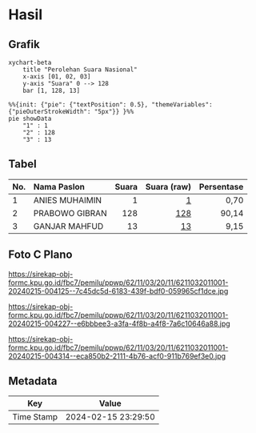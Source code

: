 # Hasil

## Grafik

```mermaid
xychart-beta
    title "Perolehan Suara Nasional"
    x-axis [01, 02, 03]
    y-axis "Suara" 0 --> 128
    bar [1, 128, 13]
```

```mermaid
%%{init: {"pie": {"textPosition": 0.5}, "themeVariables": {"pieOuterStrokeWidth": "5px"}} }%%
pie showData
    "1" : 1
    "2" : 128
    "3" : 13
```

## Tabel

| No. | Nama Paslon    | Suara | Suara (raw) | Persentase |
|:--- |:-------------- | -----:| -----------:| ----------:|
| 1   | ANIES MUHAIMIN | 1     | [1][p-1]    | 0,70       |
| 2   | PRABOWO GIBRAN | 128   | [128][p-2]  | 90,14      |
| 3   | GANJAR MAHFUD  | 13    | [13][p-3]   | 9,15       |


[p-1]: https://github.com/gigit-pemilu/pemilu-2024/blob/main/pilpres/hitung-suara/sub/62-kalimantan-tengah/sub/11-pulang-pisau/sub/03-kahayan-tengah/sub/2011-bukit-bamba/sub/001-tps/sub/paslon-1.txt
[p-2]: https://github.com/gigit-pemilu/pemilu-2024/blob/main/pilpres/hitung-suara/sub/62-kalimantan-tengah/sub/11-pulang-pisau/sub/03-kahayan-tengah/sub/2011-bukit-bamba/sub/001-tps/sub/paslon-2.txt
[p-3]: https://github.com/gigit-pemilu/pemilu-2024/blob/main/pilpres/hitung-suara/sub/62-kalimantan-tengah/sub/11-pulang-pisau/sub/03-kahayan-tengah/sub/2011-bukit-bamba/sub/001-tps/sub/paslon-3.txt

## Foto C Plano

https://sirekap-obj-formc.kpu.go.id/fbc7/pemilu/ppwp/62/11/03/20/11/6211032011001-20240215-004125--7c45dc5d-6183-439f-bdf0-059965cf1dce.jpg

https://sirekap-obj-formc.kpu.go.id/fbc7/pemilu/ppwp/62/11/03/20/11/6211032011001-20240215-004227--e6bbbee3-a3fa-4f8b-a4f8-7a6c10646a88.jpg

https://sirekap-obj-formc.kpu.go.id/fbc7/pemilu/ppwp/62/11/03/20/11/6211032011001-20240215-004314--eca850b2-2111-4b76-acf0-911b769ef3e0.jpg


## Metadata

| Key        | Value               |
| ---------- | ------------------- |
| Time Stamp | 2024-02-15 23:29:50 |



